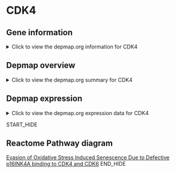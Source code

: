 <h1>CDK4</h1>

<h2>Gene information</h2>
<details>
  <summary>Click to view the depmap.org information for CDK4</summary>
  <iframe src="https://depmap.org/portal/gene/CDK4?tab=about" style="border:none;width:100%;height:800px"></iframe>
</details>

<h2>Depmap overview</h2>
<details>
  <summary>Click to view the depmap.org summary for CDK4</summary>
  <iframe src="https://depmap.org/portal/gene/CDK4?tab=overview" style="border:none;width:100%;height:800px"></iframe>
</details>

<h2>Depmap expression</h2>
<details>
  <summary>Click to view the depmap.org expression data for CDK4</summary>
  <iframe src="https://depmap.org/portal/gene/CDK4?tab=characterization" style="border:none;width:100%;height:800px"></iframe>
</details>


START_HIDE
<h2>Reactome Pathway diagram</h2>
<a href="https://reactome.org/PathwayBrowser/#/R-HSA-9632700">Evasion of Oxidative Stress Induced Senescence Due to Defective p16INK4A binding to CDK4 and CDK6</a>
END_HIDE


